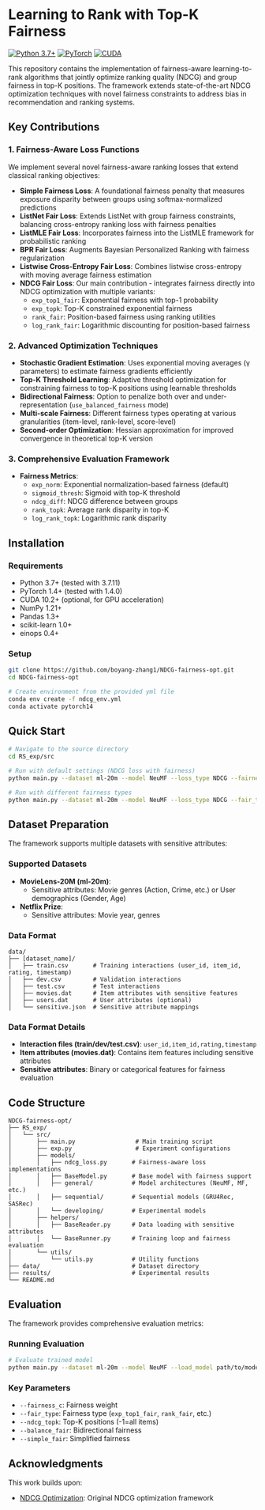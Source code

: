 # Learning to Rank with Top-K Fairness

[![Python 3.7+](https://img.shields.io/badge/python-3.7+-blue.svg)](https://www.python.org/downloads/release/python-370/)
[![PyTorch](https://img.shields.io/badge/PyTorch-1.4+-ee4c2c?logo=pytorch&logoColor=white)](https://pytorch.org/)
[![CUDA](https://img.shields.io/badge/CUDA-10.2+-green.svg)](https://developer.nvidia.com/cuda-toolkit)

This repository contains the implementation of fairness-aware learning-to-rank algorithms that jointly optimize ranking quality (NDCG) and group fairness in top-K positions. The framework extends state-of-the-art NDCG optimization techniques with novel fairness constraints to address bias in recommendation and ranking systems.


## Key Contributions

### 1. Fairness-Aware Loss Functions
We implement several novel fairness-aware ranking losses that extend classical ranking objectives:

- **Simple Fairness Loss**: A foundational fairness penalty that measures exposure disparity between groups using softmax-normalized predictions
- **ListNet Fair Loss**: Extends ListNet with group fairness constraints, balancing cross-entropy ranking loss with fairness penalties
- **ListMLE Fair Loss**: Incorporates fairness into the ListMLE framework for probabilistic ranking
- **BPR Fair Loss**: Augments Bayesian Personalized Ranking with fairness regularization
- **Listwise Cross-Entropy Fair Loss**: Combines listwise cross-entropy with moving average fairness estimation
- **NDCG Fair Loss**: Our main contribution - integrates fairness directly into NDCG optimization with multiple variants:
  - `exp_top1_fair`: Exponential fairness with top-1 probability
  - `exp_topk`: Top-K constrained exponential fairness
  - `rank_fair`: Position-based fairness using ranking utilities
  - `log_rank_fair`: Logarithmic discounting for position-based fairness

### 2. Advanced Optimization Techniques

- **Stochastic Gradient Estimation**: Uses exponential moving averages (γ parameters) to estimate fairness gradients efficiently
- **Top-K Threshold Learning**: Adaptive threshold optimization for constraining fairness to top-K positions using learnable thresholds
- **Bidirectional Fairness**: Option to penalize both over and under-representation (`use_balanced_fairness` mode)
- **Multi-scale Fairness**: Different fairness types operating at various granularities (item-level, rank-level, score-level)
- **Second-order Optimization**: Hessian approximation for improved convergence in theoretical top-K version

### 3. Comprehensive Evaluation Framework

- **Fairness Metrics**:
  - `exp_norm`: Exponential normalization-based fairness (default)
  - `sigmoid_thresh`: Sigmoid with top-K threshold
  - `ndcg_diff`: NDCG difference between groups
  - `rank_topk`: Average rank disparity in top-K
  - `log_rank_topk`: Logarithmic rank disparity


## Installation

### Requirements
- Python 3.7+ (tested with 3.7.11)
- PyTorch 1.4+ (tested with 1.4.0)
- CUDA 10.2+ (optional, for GPU acceleration)
- NumPy 1.21+
- Pandas 1.3+
- scikit-learn 1.0+
- einops 0.4+

### Setup
```bash
git clone https://github.com/boyang-zhang1/NDCG-fairness-opt.git
cd NDCG-fairness-opt

# Create environment from the provided yml file
conda env create -f ndcg_env.yml
conda activate pytorch14
```

## Quick Start

```bash
# Navigate to the source directory
cd RS_exp/src

# Run with default settings (NDCG loss with fairness)
python main.py --dataset ml-20m --model NeuMF --loss_type NDCG --fairness_c 0

# Run with different fairness types
python main.py --dataset ml-20m --model NeuMF --loss_type NDCG --fair_type exp_top1_fair --fairness_c 10000
```

## Dataset Preparation

The framework supports multiple datasets with sensitive attributes:

### Supported Datasets
- **MovieLens-20M (ml-20m)**:
  - Sensitive attributes: Movie genres (Action, Crime, etc.) or User demographics (Gender, Age)
- **Netflix Prize**:
  - Sensitive attributes: Movie year, genres

### Data Format
```
data/
├── [dataset_name]/
│   ├── train.csv       # Training interactions (user_id, item_id, rating, timestamp)
│   ├── dev.csv         # Validation interactions
│   ├── test.csv        # Test interactions
│   ├── movies.dat      # Item attributes with sensitive features
│   ├── users.dat       # User attributes (optional)
│   └── sensitive.json  # Sensitive attribute mappings
```

### Data Format Details
- **Interaction files (train/dev/test.csv)**: `user_id,item_id,rating,timestamp`
- **Item attributes (movies.dat)**: Contains item features including sensitive attributes
- **Sensitive attributes**: Binary or categorical features for fairness evaluation

## Code Structure

```
NDCG-fairness-opt/
├── RS_exp/
│   └── src/
│       ├── main.py                 # Main training script
│       ├── exp.py                  # Experiment configurations
│       ├── models/
│       │   ├── ndcg_loss.py       # Fairness-aware loss implementations
│       │   ├── BaseModel.py       # Base model with fairness support
│       │   ├── general/           # Model architectures (NeuMF, MF, etc.)
│       │   ├── sequential/        # Sequential models (GRU4Rec, SASRec)
│       │   └── developing/        # Experimental models
│       ├── helpers/
│       │   ├── BaseReader.py      # Data loading with sensitive attributes
│       │   └── BaseRunner.py      # Training loop and fairness evaluation
│       └── utils/
│           └── utils.py           # Utility functions
├── data/                          # Dataset directory
├── results/                       # Experimental results
└── README.md
```

## Evaluation

The framework provides comprehensive evaluation metrics:

### Running Evaluation
```bash
# Evaluate trained model
python main.py --dataset ml-20m --model NeuMF --load_model path/to/model.pth --test_only
```

### Key Parameters
- `--fairness_c`: Fairness weight
- `--fair_type`: Fairness type (`exp_top1_fair`, `rank_fair`, etc.)
- `--ndcg_topk`: Top-K positions (-1=all items)
- `--balance_fair`: Bidirectional fairness
- `--simple_fair`: Simplified fairness

## Acknowledgments

This work builds upon:
- [NDCG Optimization](https://arxiv.org/abs/2202.12183): Original NDCG optimization framework

